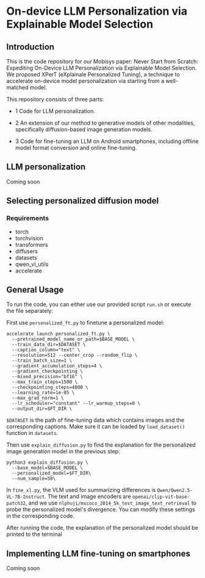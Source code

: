 # On-device LLM Personalization via Explainable Model Selection

## Introduction

This is the code repository for our Mobisys paper: Never Start from Scratch: Expediting On-Device LLM Personalization via Explainable Model Selection. We proposed XPerT (eXplainale Personalized Tuning), a technique to accelerate on-device model personalization via starting from a well-matched model. 

This repository consists of three parts:

- 1 Code for LLM personalization.

- 2 An extension of our method to generative models of other modalities, specifically diffusion-based image generation models.

- 3 Code for fine-tuning an LLM on Android smartphones, including offline model format conversion and online fine-tuning.

## LLM personalization
Coming soon

## Selecting personalized diffusion model

### Requirements
* torch
* torchvision
* transformers
* diffusers
* datasets
* qwen_vl_utils
* accelerate

## General Usage
To run the code, you can either use our provided script `run.sh` or execute the file separately:

First use `personalized_ft.py` to finetune a personalized model:
```
accelerate launch personalized_ft.py \
  --pretrained_model_name_or_path=$BASE_MODEL \
  --train_data_dir=$DATASET \
  --caption_column="text" \
  --resolution=512 --center_crop --random_flip \
  --train_batch_size=1 \
  --gradient_accumulation_steps=4 \
  --gradient_checkpointing \
  --mixed_precision="bf16" \
  --max_train_steps=1500 \
  --checkpointing_steps=4000 \
  --learning_rate=1e-05 \
  --max_grad_norm=1 \
  --lr_scheduler="constant" --lr_warmup_steps=0 \
  --output_dir=$FT_DIR \
```
`$DATASET` is the path of fine-tuning data which contains images and the corresponding captions. Make sure it can be loaded by `load_dataset()` function in `datasets`.

Then use `explain_diffusion.py` to find the explanation for the personalized image generation model in the previous step:
```
python3 explain_diffusion.py \
  --base_model=$BASE_MODEL \
  --personalized_model=$FT_DIR\
  --num_sample=50\
```


In `fine_xl.py`, the VLM used for summarizing differences is `Qwen/Qwen2.5-VL-7B-Instruct`. The text and image encoders are `openai/clip-vit-base-patch32`, and we use `nlphuji/mscoco_2014_5k_test_image_text_retrieval` to probe the personalized model's divergence. You can modify these settings in the corresponding code. 

After running the code, the explanation of the personalized model should be printed to the terminal

## Implementing LLM fine-tuning on smartphones
Coming soon
